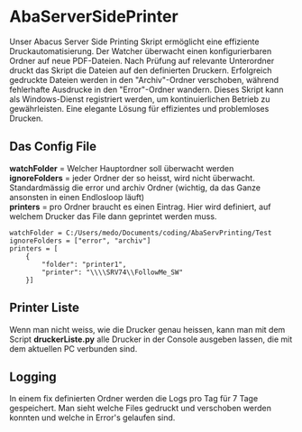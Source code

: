 # AbaServerSidePrinter
Unser Abacus Server Side Printing Skript ermöglicht eine effiziente Druckautomatisierung. Der Watcher überwacht einen konfigurierbaren Ordner auf neue PDF-Dateien. Nach Prüfung auf relevante Unterordner druckt das Skript die Dateien auf den definierten Druckern. Erfolgreich gedruckte Dateien werden in den "Archiv"-Ordner verschoben, während fehlerhafte Ausdrucke in den "Error"-Ordner wandern. Dieses Skript kann als Windows-Dienst registriert werden, um kontinuierlichen Betrieb zu gewährleisten. Eine elegante Lösung für effizientes und problemloses Drucken.


## Das Config File 

**watchFolder** = Welcher Hauptordner soll überwacht werden <br>
**ignoreFolders** = jeder Ordner der so heisst, wird nicht überwacht. Standardmässig die error und archiv Ordner (wichtig, da das Ganze ansonsten in einen Endlosloop läuft) <br>
**printers** = pro Ordner braucht es einen Eintrag. Hier wird definiert, auf welchem Drucker das File dann geprintet werden muss. 

```
watchFolder = C:/Users/medo/Documents/coding/AbaServPrinting/Test
ignoreFolders = ["error", "archiv"]
printers = [
    {
        "folder": "printer1",
        "printer": "\\\\SRV74\\FollowMe_SW"
    }]
```

## Printer Liste
Wenn man nicht weiss, wie die Drucker genau heissen, kann man mit dem Script **druckerListe.py** alle Drucker in der Console ausgeben lassen, die mit dem aktuellen PC verbunden sind.

## Logging
In einem fix definierten Ordner werden die Logs pro Tag für 7 Tage gespeichert. Man sieht welche Files gedruckt und verschoben werden konnten und welche in Error's gelaufen sind.
